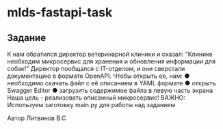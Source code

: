 # mlds-fastapi-task

## Задание

К нам обратился директор ветеринарной клиники и сказал:
"Клинике необходим микросервис для хранения и обновления информации для собак!"
Директор пообщался с IT-отделом, и они сверстали документацию в формате OpenAPI.
Чтобы открыть ее, нам:
● необходимо скачать файл с её описанием в YAML формате
● открыть Swagger Editor
● загрузить содержимое файла в левую часть экрана
Наша цель - реализовать описанный микросервис!
ВАЖНО: Используем заготовку main.py для работы над заданием

Автор Литвинов В.С
